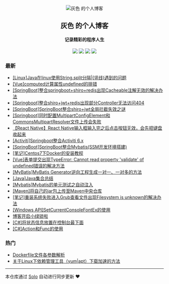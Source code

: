 <p align="center"><img alt="灰色 的个人博客" src="https://static.b3log.org/images/brand/solo-32.png"></p><h2 align="center">
灰色 的个人博客
</h2>

<h4 align="center">记录精彩的程序人生</h4>
<p align="center"><a title="灰色 的个人博客" target="_blank" href="https://github.com/huiseDT/solo-blog"><img src="https://img.shields.io/github/last-commit/huiseDT/solo-blog.svg?style=flat-square&color=FF9900"></a>
<a title="GitHub repo size in bytes" target="_blank" href="https://github.com/huiseDT/solo-blog"><img src="https://img.shields.io/github/repo-size/huiseDT/solo-blog.svg?style=flat-square"></a>
<a title="Solo Version" target="_blank" href="https://github.com/b3log/solo/releases"><img src="https://img.shields.io/badge/solo-3.6.6-f1e05a.svg?style=flat-square&color=blueviolet"></a>
<a title="Hits" target="_blank" href="https://github.com/b3log/hits"><img src="https://hits.b3log.org/huiseDT/solo-blog.svg"></a></p>

### 最新

* [[Linux]Java在linux使用String.split分隔|(竖线)遇到的问题](https://blog.loverot.cn/articles/2019/11/08/1573206567533.html)
* [[Vue]computed计算属性undefined的排错](https://blog.loverot.cn/articles/2019/10/25/1571933550635.html)
* [[SpringBoot]整合springboot+shiro+redis出现Cacheable注解无效的解决办法](https://blog.loverot.cn/articles/2019/10/20/1571563508137.html)
* [[Springboot]整合shiro+jwt+redis出现部分Controller无法访问404](https://blog.loverot.cn/articles/2019/10/20/1571558313117.html)
* [[SpringBoot]SpringBoot整合shiro+jwt全局拦截失效之谜](https://blog.loverot.cn/articles/2019/10/19/1571505432202.html)
* [[Springboot]同时配置MultipartConfigElement和CommonsMultipartResolver文件上传会失败](https://blog.loverot.cn/articles/2019/09/29/1569779588770.html)
* [【React Native】React Native输入框输入完之后点击按钮无效，会先把键盘收起来](https://blog.loverot.cn/articles/2019/07/14/1563105184763.html)
* [[Activiti]Springboot整合Activiti 6.x](https://blog.loverot.cn/articles/2019/05/08/1557276824508.html)
* [[SpringBoot]SpringBoot整合Mybatis(SSM开发环境搭建)](https://blog.loverot.cn/articles/2019/03/25/1553534613838.html)
* [[笔记]Centos7下Docker的安装教程](https://blog.loverot.cn/articles/2019/03/23/1553334199771.html)
* [[Vue]表单提交出现TypeError: Cannot read property 'validate' of undefined错误的解决方法](https://blog.loverot.cn/articles/2019/03/15/1552643268117.html)
* [[MyBatis]MyBatis Generator逆向工程生成一对一、一对多的方法](https://blog.loverot.cn/articles/2019/03/13/1552489229848.html)
* [[Java]Java集合总结](https://blog.loverot.cn/articles/2019/02/24/1551001070247.html)
* [[Mybatis]Mybatis的单元测试之自动注入](https://blog.loverot.cn/articles/2019/02/26/1551175569626.html)
* [[Maven]将自己的jar包上传至Maven中央仓库](https://blog.loverot.cn/articles/2019/02/26/1551170237295.html)
* [[笔记]重装系统失败进入Grub查看文件出现Filesystem is unknown的解决办法](https://blog.loverot.cn/articles/2019/02/19/1550578760649.html)
* [[Windows API]SetCurrentConsoleFontEx的使用](https://blog.loverot.cn/articles/2019/02/13/1550090862509.html)
* [博客开启小绿锁啦](https://blog.loverot.cn/articles/2019/02/08/1549636124345.html)
* [[C#]将状态信息放置在控制台最下面](https://blog.loverot.cn/articles/2019/02/06/1549473707457.html)
* [[C#]Action和Func的使用](https://blog.loverot.cn/articles/2019/02/04/1549294282380.html)

### 热门

* [Dockerfile文件各参数解析](https://blog.loverot.cn/articles/2019/02/03/1549173204338.html)
* [关于Linux下依赖管理工具（yum|apt）下载加速的方法](https://blog.loverot.cn/articles/2019/02/04/1549254311748.html)



---

本仓库通过 [Solo](https://github.com/b3log/solo) 自动进行同步更新 ❤️ 